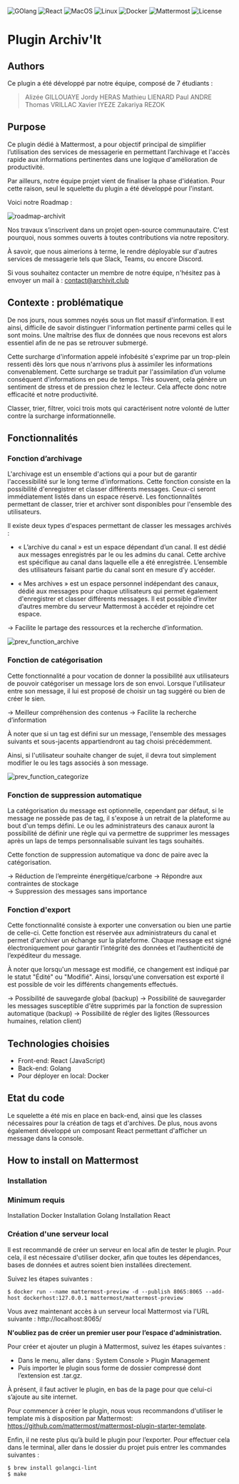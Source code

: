 ![GOlang](https://img.shields.io/badge/Golang%20-1.16.5-brightgreen)
![React](https://img.shields.io/badge/React-16.13.1-brightgreen)
![MacOS](https://img.shields.io/badge/OS-MacOS-blue)
![Linux](https://img.shields.io/badge/OS-MacOS-blue)
![Docker](https://img.shields.io/badge/Docker-19.03.13-blue)
![Mattermost](https://img.shields.io/badge/Mattermost-5.36.1-blue)
![License](https://img.shields.io/badge/License-MIT-lightgrey)


# Plugin Archiv'It


## Authors
Ce plugin a été développé par notre équipe, composé de 7 étudiants : 
>Alizée GILLOUAYE
Jordy HERAS
Mathieu LIENARD
Paul ANDRE
Thomas VRILLAC
Xavier IYEZE
Zakariya REZOK

## Purpose
Ce plugin dédié à Mattermost, a pour objectif principal de simplifier l’utilisation des services de messagerie en permettant l’archivage et l'accès rapide aux informations pertinentes dans une logique d'amélioration de productivité. 

Par ailleurs, notre équipe projet vient de finaliser la phase d'idéation. Pour cette raison, seul le squelette du plugin a été développé pour l'instant. 

Voici notre Roadmap :

![roadmap-archivit](roadmap-archivit.png)


Nos travaux s’inscrivent dans un projet open-source communautaire. C'est pourquoi, nous sommes ouverts à toutes contributions via notre repository. 

À savoir, que nous aimerions à terme, le rendre déployable sur d'autres services de messagerie tels que Slack, Teams, ou encore Discord. 

Si vous souhaitez contacter un membre de notre équipe, n'hésitez pas à envoyer un mail à : contact@archivit.club


## Contexte : problématique

De nos jours, nous sommes noyés sous un flot massif d'information. Il est ainsi, difficile de savoir distinguer l'information pertinente parmi celles qui le sont moins. Une maîtrise des flux de données que nous recevons est alors essentiel afin de ne pas se retrouver submergé.

Cette surcharge d'information appelé infobésité s'exprime par un trop-plein ressenti dès lors que nous n'arrivons plus à assimiler les informations convenablement. Cette surcharge se traduit par l'assimilation d’un volume conséquent d’informations en peu de temps. Très souvent, cela génère un sentiment de stress et de pression chez le lecteur. Cela affecte donc notre efficacité et notre productivité. 

Classer, trier, filtrer, voici trois mots qui caractérisent notre volonté de lutter contre la surcharge informationnelle.


## Fonctionnalités


### Fonction d’archivage

L'archivage est un ensemble d'actions qui a pour but de garantir l'accessibilité sur le long terme d'informations. Cette fonction consiste en la possibilité d'enregistrer et classer différents messages. Ceux-ci seront immédiatement listés dans un espace réservé. Les fonctionnalités permettant de classer, trier et archiver sont disponibles pour l'ensemble des utilisateurs. 


Il existe deux types d'espaces permettant de classer les messages archivés :

 - « L’archive du canal » est un espace dépendant d’un canal. Il est dédié aux messages enregistrés par le ou les admins du canal. Cette archive est spécifique au canal dans laquelle elle a été enregistrée. L’ensemble des utilisateurs faisant partie du canal sont en mesure d’y accéder.

- « Mes archives » est un espace personnel indépendant des canaux, dédié aux messages pour chaque utilisateurs qui permet également d'enregistrer et classer différents messages. Il est possible d’inviter d’autres membre du serveur Mattermost à accéder et rejoindre cet espace. 


→ Facilite le partage des ressources et la recherche d’information.  

![prev_function_archive](prev_function_archive.png)


### Fonction de catégorisation


Cette fonctionnalité a pour vocation de donner la possibilité aux utilisateurs de pouvoir catégoriser un message lors de son envoi. Lorsque l'utilisateur entre son message, il lui est proposé de choisir un tag suggéré ou bien de créer le sien.

→ Meilleur compréhension des contenus
→ Facilite la recherche d’information 

À noter que si un tag est défini sur un message, l'ensemble des messages suivants et sous-jacents appartiendront au tag choisi précédemment. 

Ainsi, si l'utilisateur souhaite changer de sujet, il devra tout simplement modifier le ou les tags associés à son message. 

![prev_function_categorize](prev_function_categorize.png)



### Fonction de suppression automatique

La catégorisation du message est optionnelle, cependant par défaut, si le message ne possède pas de tag, il s'expose à un retrait de la plateforme au bout d'un temps défini. Le ou les administrateurs des canaux auront la possibilité de définir une règle qui va permettre de supprimer les messages après un laps de temps personnalisable suivant les tags souhaités. 

Cette fonction de suppression automatique va donc de paire avec la catégorisation.  

→ Réduction de l’empreinte énergétique/carbone
→ Répondre aux contraintes de stockage  
→ Suppression des messages sans importance


### Fonction d'export

Cette fonctionnalité consiste à exporter une conversation ou bien une partie de celle-ci. Cette fonction est réservée aux administrateurs du canal et permet d'archiver un échange sur la plateforme. Chaque message est signé électroniquement pour garantir l’intégrité des données et l’authenticité de l’expéditeur du message. 

À noter que lorsqu'un message est modifié, ce changement est indiqué par le statut "Édité" ou "Modifié". Ainsi, lorsqu'une conversation est exporté il est possible de voir les différents changements effectués.
                                                           
→ Possibilité de sauvegarde global (backup)
→ Possibilité de sauvegarder les messages susceptible d'être supprimés par la fonction de supression automatique (backup)
→ Possibilité de régler des ligites (Ressources humaines, relation client)


## Technologies choisies

- Front-end: React (JavaScript)
- Back-end: Golang
- Pour déployer en local: Docker

## Etat du code 
Le squelette a été mis en place en back-end, ainsi que les classes nécessaires pour la création de tags et d'archives.
De plus, nous avons également développé un composant React permettant d'afficher un message dans la console.

## How to install on Mattermost

### Installation

### Minimum requis

Installation Docker
Installation Golang
Installation React

### Création d'une serveur local 
Il est recommandé de créer un serveur en local afin de tester le plugin.
Pour cela, il est nécessaire d'utiliser docker, afin que toutes les dépendances, bases de données et autres soient bien installées directement. 

Suivez les étapes suivantes :
```
$ docker run --name mattermost-preview -d --publish 8065:8065 --add-host dockerhost:127.0.0.1 mattermost/mattermost-preview
```

Vous avez maintenant accès à un serveur local Mattermost via l'URL suivante :
http://localhost:8065/

**N'oubliez pas de créer un premier user pour l’espace d'administration.** 

Pour créer et ajouter un plugin à Mattermost, suivez les étapes suivantes :
- Dans le menu, aller dans : System Console > Plugin Management 
- Puis importer le plugin sous forme de dossier compressé dont l’extension est .tar.gz. 

À présent, il faut activer le plugin, en bas de la page pour que celui-ci s’ajoute au site internet.

Pour commencer à créer le plugin, nous vous recommandons d'utiliser le template mis à disposition par Mattermost:
https://github.com/mattermost/mattermost-plugin-starter-template. 

Enfin, il ne reste plus qu’à build le plugin pour l’exporter.
Pour effectuer cela dans le terminal, aller dans le dossier du projet puis entrer les commandes suivantes :
```
$ brew install golangci-lint
$ make
```

